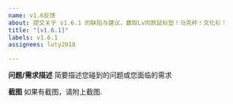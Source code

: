 ```yaml
---
name: v1.6反馈
about: 提交关于 v1.6.1 的缺陷与建议，赢取Lv同款鼠标垫！马克杯！文化衫！
title: "[v1.6.1]"
labels: v1.6.1
assignees: luty2018

---
```


**问题/需求描述**
简要描述您碰到的问题或您面临的需求

**截图**
如果有截图，请附上截图.
